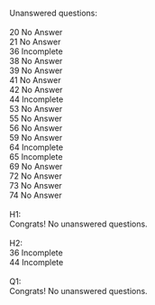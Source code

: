 Unanswered questions:<br /><br />20 No Answer<br />21 No Answer<br />36 Incomplete<br />38 No Answer<br />39 No Answer<br />41 No Answer<br />42 No Answer<br />44 Incomplete<br />53 No Answer<br />55 No Answer<br />56 No Answer<br />59 No Answer<br />64 Incomplete<br />65 Incomplete<br />69 No Answer<br />72 No Answer<br />73 No Answer<br />74 No Answer<br /><br />H1:<br />Congrats! No unanswered questions.<br /><br />H2:<br />36 Incomplete<br />44 Incomplete<br /><br />Q1:<br />Congrats! No unanswered questions.<br /><br />